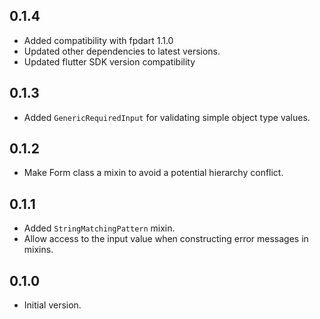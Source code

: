 ## 0.1.4

- Added compatibility with fpdart 1.1.0
- Updated other dependencies to latest versions.
- Updated flutter SDK version compatibility

## 0.1.3

- Added `GenericRequiredInput` for validating simple object type values.

## 0.1.2

- Make Form class a mixin to avoid a potential hierarchy conflict.

## 0.1.1

- Added `StringMatchingPattern` mixin.
- Allow access to the input value when constructing error messages in mixins.

## 0.1.0

- Initial version.
